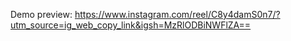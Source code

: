 Demo preview: https://www.instagram.com/reel/C8y4damS0n7/?utm_source=ig_web_copy_link&igsh=MzRlODBiNWFlZA==

